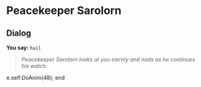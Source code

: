 # Peacekeeper Sarolorn
## Dialog

**You say:** `hail`



>*Peacekeeper Sarolorn looks at you sternly and nods as he continues his watch.*


e.self:DoAnim(48);
end
